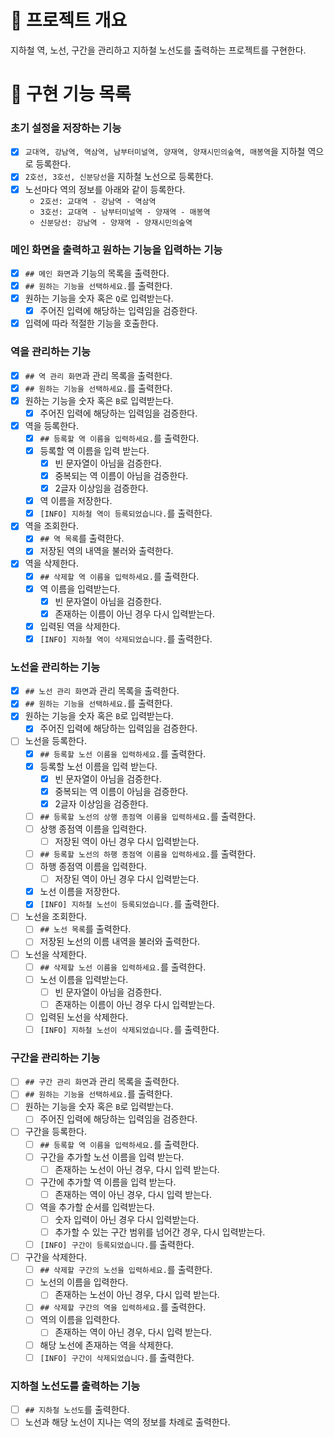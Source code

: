 # 💪 프로젝트 개요

지하철 역, 노선, 구간을 관리하고 지하철 노선도를 출력하는 프로젝트를 구현한다.

# 📝 구현 기능 목록

### 초기 설정을 저장하는 기능

- [x] `교대역, 강남역, 역삼역, 남부터미널역, 양재역, 양재시민의숲역, 매봉역`을 지하철 역으로 등록한다.
- [x] `2호선, 3호선, 신분당선`을 지하철 노선으로 등록한다.
- [x] 노선마다 역의 정보를 아래와 같이 등록한다.
    - `2호선: 교대역 - 강남역 - 역삼역`
    - `3호선: 교대역 - 남부터미널역 - 양재역 - 매봉역`
    - `신분당선: 강남역 - 양재역 - 양재시민의숲역`

### 메인 화면을 출력하고 원하는 기능을 입력하는 기능

- [x] `## 메인 화면`과 기능의 목록을 출력한다.
- [x] `## 원하는 기능을 선택하세요.`를 출력한다.
- [x] 원하는 기능을 숫자 혹은 `Q`로 입력받는다.
    - [x] 주어진 입력에 해당하는 입력임을 검증한다.
- [x] 입력에 따라 적절한 기능을 호출한다.

### 역을 관리하는 기능

- [x] `## 역 관리 화면`과 관리 목록을 출력한다.
- [x] `## 원하는 기능을 선택하세요.`를 출력한다.
- [x] 원하는 기능을 숫자 혹은 `B`로 입력받는다.
    - [x] 주어진 입력에 해당하는 입력임을 검증한다.
- [x] 역을 등록한다.
    - [x] `## 등록할 역 이름을 입력하세요.`를 출력한다.
    - [x] 등록할 역 이름을 입력 받는다.
        - [x] 빈 문자열이 아님을 검증한다.
        - [x] 중복되는 역 이름이 아님을 검증한다.
        - [x] 2글자 이상임을 검증한다.
    - [x] 역 이름을 저장한다.
    - [x] `[INFO] 지하철 역이 등록되었습니다.`를 출력한다.
- [x] 역을 조회한다.
    - [x] `## 역 목록`를 출력한다.
    - [x] 저장된 역의 내역을 불러와 출력한다.
- [x] 역을 삭제한다.
    - [x] `## 삭제할 역 이름을 입력하세요.`를 출력한다.
    - [x] 역 이름을 입력받는다.
        - [x] 빈 문자열이 아님을 검증한다.
        - [x] 존재하는 이름이 아닌 경우 다시 입력받는다.
    - [x] 입력된 역을 삭제한다.
    - [x] `[INFO] 지하철 역이 삭제되었습니다.`를 출력한다.

### 노선을 관리하는 기능

- [x] `## 노선 관리 화면`과 관리 목록을 출력한다.
- [x] `## 원하는 기능을 선택하세요.`를 출력한다.
- [x] 원하는 기능을 숫자 혹은 `B`로 입력받는다.
    - [x] 주어진 입력에 해당하는 입력임을 검증한다.
- [ ] 노선을 등록한다.
    - [x] `## 등록할 노선 이름을 입력하세요.`를 출력한다.
    - [x] 등록할 노선 이름을 입력 받는다.
        - [x] 빈 문자열이 아님을 검증한다.
        - [x] 중복되는 역 이름이 아님을 검증한다.
        - [x] 2글자 이상임을 검증한다.
    - [ ] `## 등록할 노선의 상행 종점역 이름을 입력하세요.`를 출력한다.
    - [ ] 상행 종점역 이름을 입력한다.
        - [ ] 저장된 역이 아닌 경우 다시 입력받는다.
    - [ ] `## 등록할 노선의 하행 종점역 이름을 입력하세요.`를 출력한다.
    - [ ] 하행 종점역 이름을 입력한다.
        - [ ] 저장된 역이 아닌 경우 다시 입력받는다.
    - [x] 노선 이름을 저장한다.
    - [x] `[INFO] 지하철 노선이 등록되었습니다.`를 출력한다.
- [ ] 노선을 조회한다.
    - [ ] `## 노선 목록`를 출력한다.
    - [ ] 저장된 노선의 이름 내역을 불러와 출력한다.
- [ ] 노선을 삭제한다.
    - [ ] `## 삭제할 노선 이름을 입력하세요.`를 출력한다.
    - [ ] 노선 이름을 입력받는다.
        - [ ] 빈 문자열이 아님을 검증한다.
        - [ ] 존재하는 이름이 아닌 경우 다시 입력받는다.
    - [ ] 입력된 노선을 삭제한다.
    - [ ] `[INFO] 지하철 노선이 삭제되었습니다.`를 출력한다.

### 구간을 관리하는 기능

- [ ] `## 구간 관리 화면`과 관리 목록을 출력한다.
- [ ] `## 원하는 기능을 선택하세요.`를 출력한다.
- [ ] 원하는 기능을 숫자 혹은 `B`로 입력받는다.
    - [ ] 주어진 입력에 해당하는 입력임을 검증한다.
- [ ] 구간을 등록한다.
    - [ ] `## 등록할 역 이름을 입력하세요.`를 출력한다.
    - [ ] 구간을 추가할 노선 이름을 입력 받는다.
        - [ ] 존재하는 노선이 아닌 경우, 다시 입력 받는다.
    - [ ] 구간에 추가할 역 이름을 입력 받는다.
        - [ ] 존재하는 역이 아닌 경우, 다시 입력 받는다.
    - [ ] 역을 추가할 순서를 입력받는다.
        - [ ] 숫자 입력이 아닌 경우 다시 입력받는다.
        - [ ] 추가할 수 있는 구간 범위를 넘어간 경우, 다시 입력받는다.
    - [ ] `[INFO] 구간이 등록되었습니다.`를 출력한다.
- [ ] 구간을 삭제한다.
    - [ ] `## 삭제할 구간의 노선을 입력하세요.`를 출력한다.
    - [ ] 노선의 이름을 입력한다.
        - [ ] 존재하는 노선이 아닌 경우, 다시 입력 받는다.
    - [ ] `## 삭제할 구간의 역을 입력하세요.`를 출력한다.
    - [ ] 역의 이름을 입력한다.
        - [ ] 존재하는 역이 아닌 경우, 다시 입력 받는다.
    - [ ] 해당 노선에 존재하는 역을 삭제한다.
    - [ ] `[INFO] 구간이 삭제되었습니다.`를 출력한다.

### 지하철 노선도를 출력하는 기능

- [ ] `## 지하철 노선도`를 출력한다.
- [ ] 노선과 해당 노선이 지나는 역의 정보를 차례로 출력한다.
